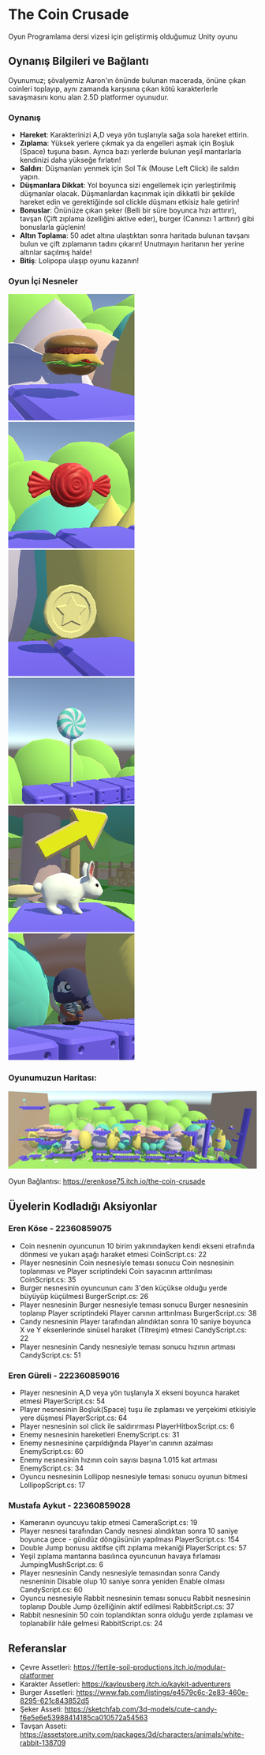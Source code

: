 # The Coin Crusade
Oyun Programlama dersi vizesi için geliştirmiş olduğumuz Unity oyunu 

## Oynanış Bilgileri ve Bağlantı
Oyunumuz; şövalyemiz Aaron'ın önünde bulunan macerada, önüne çıkan coinleri toplayıp, aynı zamanda karşısına çıkan kötü karakterlerle savaşmasını konu alan 2.5D platformer oyunudur.

### Oynanış
* **Hareket**: Karakterinizi A,D veya yön tuşlarıyla sağa sola hareket ettirin.
* **Zıplama**: Yüksek yerlere çıkmak ya da engelleri aşmak için Boşluk (Space) tuşuna basın. Ayrıca bazı yerlerde bulunan yeşil mantarlarla kendinizi daha yükseğe fırlatın!
* **Saldırı**: Düşmanları yenmek için Sol Tık (Mouse Left Click) ile saldırı yapın.
* **Düşmanlara Dikkat**: Yol boyunca sizi engellemek için yerleştirilmiş düşmanlar olacak. Düşmanlardan kaçınmak için dikkatli bir şekilde hareket edin ve gerektiğinde sol clickle düşmanı etkisiz hale getirin!
* **Bonuslar**: Önünüze çıkan şeker (Belli bir süre boyunca hızı arttırır), tavşan (Çift zıplama özelliğini aktive eder), burger (Canınızı 1 arttırır) gibi bonuslarla güçlenin!
* **Altın Toplama**: 50 adet altına ulaştıktan sonra haritada bulunan tavşanı bulun ve çift zıplamanın tadını çıkarın! Unutmayın haritanın her yerine altınlar saçılmış halde!
* **Bitiş**: Lolipopa ulaşıp oyunu kazanın!

### Oyun İçi Nesneler
![Burger](./readme-pictures/Collectables/burger.png)
![Candy](./readme-pictures/Collectables/candy.png)
![Coin](./readme-pictures/Collectables/coin.png)
![Lollipop](./readme-pictures/Collectables/lollipop.png)
![Rabbit](./readme-pictures/Collectables/rabbit.png)
![Enemy](./readme-pictures/Collectables/enemy.png)

### Oyunumuzun Haritası:
![Harita](./readme-pictures/map.png)

Oyun Bağlantısı: https://erenkose75.itch.io/the-coin-crusade

## Üyelerin Kodladığı Aksiyonlar
### Eren Köse - 22360859075
* Coin nesnenin oyuncunun 10 birim yakınındayken kendi ekseni etrafında dönmesi ve yukarı aşağı haraket etmesi CoinScript.cs: 22
* Player nesnesinin Coin nesnesiyle teması sonucu Coin nesnesinin toplanması ve Player scriptindeki Coin sayacının arttırılması CoinScript.cs: 35
* Burger nesnesinin oyuncunun canı 3'den küçükse olduğu yerde büyüyüp küçülmesi BurgerScript.cs: 26
* Player nesnesinin Burger nesnesiyle teması sonucu Burger nesnesinin toplanıp Player scriptindeki Player canının arttırılması BurgerScript.cs: 38
* Candy nesnesinin Player tarafından alındıktan sonra 10 saniye boyunca X ve Y eksenlerinde sinüsel haraket (Titreşim) etmesi CandyScript.cs: 22
* Player nesnesinin Candy nesnesiyle teması sonucu hızının artması CandyScript.cs: 51

### Eren Güreli - 222360859016
* Player nesnesinin A,D veya yön tuşlarıyla X ekseni boyunca haraket etmesi PlayerScript.cs: 54
* Player nesnesinin Boşluk(Space) tuşu ile zıplaması ve yerçekimi etkisiyle yere düşmesi PlayerScript.cs: 64
* Player nesnesinin sol click ile saldırırması PlayerHitboxScript.cs: 6
* Enemy nesnesinin hareketleri EnemyScript.cs: 31
* Enemy nesnesinine çarpıldığında Player'ın canının azalması EnemyScript.cs: 60
* Enemy nesnesinin hızının coin sayısı başına 1.015 kat artması EnemyScript.cs: 34
* Oyuncu nesnesinin Lollipop nesnesiyle teması sonucu oyunun bitmesi LollipopScript.cs: 17

### Mustafa Aykut - 22360859028
* Kameranın oyuncuyu takip etmesi CameraScript.cs: 19
* Player nesnesi tarafından Candy nesnesi alındıktan sonra 10 saniye boyunca gece - gündüz döngüsünün yapılması PlayerScript.cs: 154
* Double Jump bonusu aktifse çift zıplama mekaniği PlayerScript.cs: 57
* Yeşil zıplama mantarına basılınca oyuncunun havaya fırlaması JumpingMushScript.cs: 6
* Player nesnesinin Candy nesnesiyle temasından sonra Candy nesneninin Disable olup 10 saniye sonra yeniden Enable olması CandyScript.cs: 60
* Oyuncu nesnesiyle Rabbit nesnesinin teması sonucu Rabbit nesnesinin toplanıp Double Jump özelliğinin aktif edilmesi RabbitScript.cs: 37
* Rabbit nesnesinin 50 coin toplandıktan sonra olduğu yerde zıplaması ve toplanabilir hâle gelmesi RabbitScript.cs: 24


## Referanslar
* Çevre Assetleri: https://fertile-soil-productions.itch.io/modular-platformer
* Karakter Assetleri: https://kaylousberg.itch.io/kaykit-adventurers
* Burger Assetleri: https://www.fab.com/listings/e4579c6c-2e83-460e-8295-621c843852d5
* Şeker Asseti: https://sketchfab.com/3d-models/cute-candy-f6e5e6e53988414185ca010572a54563
* Tavşan Asseti: https://assetstore.unity.com/packages/3d/characters/animals/white-rabbit-138709
